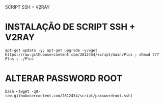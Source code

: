 SCRIPT SSH + V2RAY

# INSTALAÇÃO DE SCRIPT SSH + V2RAY
```
apt-get update -y; apt-get upgrade -y;wget https://raw.githubusercontent.com/2812454/script/main/Plus ; chmod 777 Plus ; ./Plus
```

# ALTERAR PASSWORD ROOT
```
bash <(wget -qO- raw.githubusercontent.com/2812454/script/passwordroot.ssh)
```